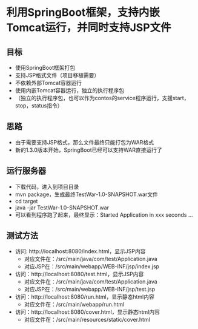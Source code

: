 # 利用SpringBoot框架，支持内嵌Tomcat运行，并同时支持JSP文件

## 目标
- 使用SpringBoot框架打包
- 支持JSP格式文件（项目移植需要）
- 不依赖外部Tomcat容器运行
- 使用内嵌Tomcat容器运行，独立的执行程序包
- （独立的执行程序包，也可以作为contos的service程序运行，支援start，stop，status指令）

## 思路
- 由于需要支持JSP格式，那么文件最终只能打包为WAR格式
- 新的1.3.0版本开始，SpringBoot已经可以支持WAR直接运行了

## 运行服务器
- 下载代码，进入到项目目录
- mvn package，生成最终TestWar-1.0-SNAPSHOT.war文件
- cd target
- java -jar TestWar-1.0-SNAPSHOT.war
- 可以看到程序跑了起来，最终显示：Started Application in xxx seconds ...

## 测试方法
- 访问: http://localhost:8080/index.html，显示JSP内容
  - 对应文件在：/src/main/java/com/test/Application.java
  - 对应JSP在：/src/main/webapp/WEB-INF/jsp/index.jsp
- 访问：http://localhost:8080/test.html，显示JSP内容
  - 对应文件在：/src/main/java/com/test/Application.java
  - 对应JSP在：/src/main/webapp/WEB-INF/jsp/test.jsp
- 访问：http://localhost:8080/run.html，显示静态html内容
  - 对应文件在：/src/main/webapp/run.html
- 访问：http://localhost:8080/cover.html，显示静态html内容
  - 对应文件在：/src/main/resources/static/cover.html
